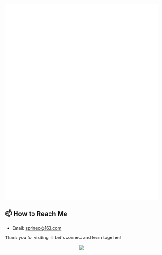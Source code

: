 <img align="center" src="/github-metrics.svg" alt="Metrics"/>

## 📫 How to Reach Me

- Email: [sprinec@163.com](mailto:sprinec@163.com)

Thank you for visiting! 💡 Let's connect and learn together!

<div align="center">
<img src="https://komarev.com/ghpvc/?username=SprInec&&style=flat-square" align="center" />
</div>  

